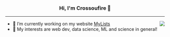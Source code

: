 <h3 align="center"> Hi, I'm Crossoufire 👋 </h3>

---
<img align="right" src="https://github-readme-stats-phi-umber.vercel.app/api/top-langs/?username=crossoufire&theme=radical&hide_border=true&size_weight=0.5&count_weight=0.5&count_private=true&langs_count=10&layout=compact">

- 🔭 I’m currently working on my website [MyLists](https://github.com/crossoufire/MyLists)
- 🌱 My interests are web dev, data science, ML and science in general!
